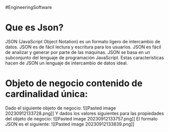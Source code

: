 #EngineeringSoftware 
# Que es Json?
JSON (JavaScript Object Notation) es un formato ligero de intercambio de datos. JSON es de fácil lectura y escritura para los usuarios. JSON es fácil de analizar y generar por parte de las máquinas. JSON se basa en un subconjunto del lenguaje de programación JavaScript.
Estas características hacen de JSON un lenguaje de intercambio de datos ideal.
# Objeto de negocio contenido de cardinalidad única:
Dado el siguiente objeto de negocio:
![[Pasted image 20230912133728.png]]
Y dados los valores siguientes para las propiedades del objeto de negocio:
![[Pasted image 20230912133757.png]]
El formato JSON es el siguiente:
![[Pasted image 20230912133839.png]]